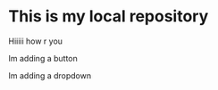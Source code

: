 # This is my local repository
<p>Hiiiii how r you</p>
<p>Im adding a button</p>
<p>Im adding a dropdown</p>


